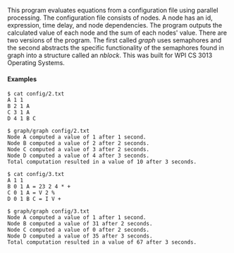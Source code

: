 This program evaluates equations from a configuration file using parallel processing. The configuration file consists of nodes. A node has an id, expression, time delay, and node dependencies. The program outputs the calculated value of each node and the sum of each nodes' value. There are two versions of the program. The first called *graph* uses semaphores and the second abstracts the specific functionality of the semaphores found in graph into a structure called an *nblock*. This was built for WPI CS 3013 Operating Systems.

#### Examples

```
$ cat config/2.txt
A 1 1
B 2 1 A
C 3 1 A
D 4 1 B C

$ graph/graph config/2.txt
Node A computed a value of 1 after 1 second.
Node B computed a value of 2 after 2 seconds.
Node C computed a value of 3 after 2 seconds.
Node D computed a value of 4 after 3 seconds.
Total computation resulted in a value of 10 after 3 seconds.
```

```
$ cat config/3.txt
A 1 1
B 0 1 A = 23 2 4 * +
C 0 1 A = V 2 %
D 0 1 B C = I V +

$ graph/graph config/3.txt
Node A computed a value of 1 after 1 second.
Node B computed a value of 31 after 2 seconds.
Node C computed a value of 0 after 2 seconds.
Node D computed a value of 35 after 3 seconds.
Total computation resulted in a value of 67 after 3 seconds.
```
